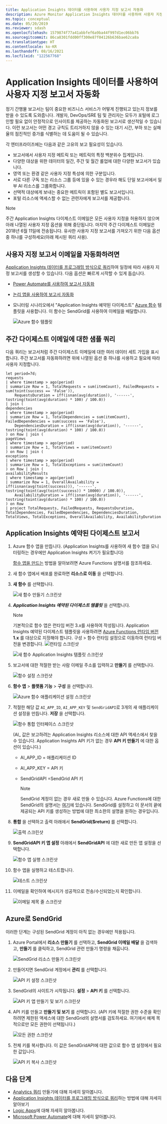 ```yaml
---
title: Application Insights 데이터를 사용하여 사용자 지정 보고서 자동화
description: Azure Monitor Application Insights 데이터를 사용하여 사용자 지정 일간/주간/월간 보고서 자동화
ms.topic: conceptual
ms.date: 05/20/2019
ms.reviewer: sdash
ms.openlocfilehash: 1579874f77a41abbfef6a9ba44f997d1ec06bb76
ms.sourcegitcommit: 86ca8301fdd00ff300e87f04126b636bae62ca8a
ms.translationtype: HT
ms.contentlocale: ko-KR
ms.lasthandoff: 08/16/2021
ms.locfileid: "122567768"
---
```

# <a name="automate-custom-reports-with-application-insights-data"></a>Application Insights 데이터를 사용하여 사용자 지정 보고서 자동화

정기 간행물 보고서는 팀이 중요한 비즈니스 서비스가 어떻게 진행되고 있는지 정보를 받을 수 있도록 도와줍니다. 개발자, DevOps/SRE 팀 및 관리자는 모두가 포털에 로그인할 필요 없이 안정적으로 인사이트를 제공하는 자동화된 보고서로 생산적일 수 있습니다. 이런 보고서는 어떤 경고 규칙도 트리거하지 않을 수 있는 대기 시간, 부하 또는 실패율의 점진적인 증가를 식별하는 데 도움이 될 수 있습니다.

각 엔터프라이즈에는 다음과 같은 고유의 보고 필요성이 있습니다.

* 보고서에서 사용자 지정 메트릭 또는 메트릭의 특정 백분위수 집계입니다.
* 다양한 대상을 위한 데이터의 일간, 주간 및 월간 롤업에 대한 다양한 보고서가 있습니다.
* 영역 또는 환경 같은 사용자 지정 특성에 의한 구분입니다.
* 서로 다른 구독 또는 리소스 그룹 등에 있을 수 있는 경우라 해도 단일 보고서에서 일부 AI 리소스를 그룹화합니다.
* 선택적 대상에게 보내는 중요한 메트릭이 포함된 별도 보고서입니다.
* 포털 리소스에 액세스할 수 없는 관련자에게 보고서를 제공합니다.

> [!NOTE] 
> 주간 Application Insights 다이제스트 이메일은 모든 사용자 지정을 허용하지 않으며 아래 나열된 사용자 지정 옵션을 위해 중단됩니다. 마지막 주간 다이제스트 이메일은 2018년 6월 11일에 전송됩니다. 유사한 사용자 지정 보고서를 가져오기 위한 다음 옵션 중 하나를 구성하세요(아래 제시된 쿼리 사용).

## <a name="to-automate-custom-report-emails"></a>사용자 지정 보고서 이메일을 자동화하려면

[Application Insights 데이터를 프로그래밍 방식으로 쿼리](https://dev.applicationinsights.io/)하여 일정에 따라 사용자 지정 보고서를 생성할 수 있습니다. 다음 옵션은 빠르게 시작할 수 있게 돕습니다.

* [Power Automate를 사용하여 보고서 자동화](../logs/logicapp-flow-connector.md)
* [논리 앱을 사용하여 보고서 자동화](automate-with-logic-apps.md)
* 모니터링 시나리오에서 "Application Insights 예약된 다이제스트" [Azure 함수](../../azure-functions/functions-get-started.md) 템플릿을 사용합니다. 이 함수는 SendGrid를 사용하여 이메일을 배달합니다. 

    ![Azure 함수 템플릿](./media/automate-custom-reports/azure-function-template.png)

## <a name="sample-query-for-a-weekly-digest-email"></a>주간 다이제스트 이메일에 대한 샘플 쿼리
다음 쿼리는 보고서처럼 주간 다이제스트 이메일에 대한 여러 데이터 세트 가입을 표시합니다. 주간 보고서를 자동화하려면 위에 나열된 옵션 중 하나를 사용하고 필요에 따라 사용자 지정합니다.

```AIQL
let period=7d;
requests
| where timestamp > ago(period)
| summarize Row = 1, TotalRequests = sum(itemCount), FailedRequests = sum(toint(success == 'False')),
    RequestsDuration = iff(isnan(avg(duration)), '------', tostring(toint(avg(duration) * 100) / 100.0))
| join (
dependencies
| where timestamp > ago(period)
| summarize Row = 1, TotalDependencies = sum(itemCount), FailedDependencies = sum(success == 'False'),
    DependenciesDuration = iff(isnan(avg(duration)), '------', tostring(toint(avg(duration) * 100) / 100.0))
) on Row | join (
pageViews
| where timestamp > ago(period)
| summarize Row = 1, TotalViews = sum(itemCount)
) on Row | join (
exceptions
| where timestamp > ago(period)
| summarize Row = 1, TotalExceptions = sum(itemCount)
) on Row | join (
availabilityResults
| where timestamp > ago(period)
| summarize Row = 1, OverallAvailability = iff(isnan(avg(toint(success))), '------', tostring(toint(avg(toint(success)) * 10000) / 100.0)),
    AvailabilityDuration = iff(isnan(avg(duration)), '------', tostring(toint(avg(duration) * 100) / 100.0))
) on Row
| project TotalRequests, FailedRequests, RequestsDuration, TotalDependencies, FailedDependencies, DependenciesDuration, TotalViews, TotalExceptions, OverallAvailability, AvailabilityDuration
```

## <a name="application-insights-scheduled-digest-report"></a>Application Insights 예약된 다이제스트 보고서

1. Azure 함수 앱을 만듭니다. (Application Insights를 사용하여 새 함수 앱을 모니터링하는 경우에만 Application Insights 켜기가 필요합니다)

   [함수 앱을 만드는](../../azure-functions/functions-get-started.md) 방법을 알아보려면 Azure Functions 설명서를 참조하세요.

2. 새 함수 앱에서 배포를 완료하면 **리소스로 이동** 을 선택합니다.

3. **새 함수** 를 선택합니다.

   ![새 함수 만들기 스크린샷](./media/automate-custom-reports/new-function.png)

4. **_Application Insights 예약된 다이제스트 템플릿_** 을 선택합니다.

     > [!NOTE]
     > 기본적으로 함수 앱은 런타임 버전 3.x를 사용하여 작성됩니다. Application Insights 예약된 다이제스트 템플릿을 사용하려면 [Azure Functions 런타임 버전](../../azure-functions/set-runtime-version.md) **1.x** 를 대상으로 지정해야 합니다. 구성 > 함수 런타임 설정으로 이동하여 런타임 버전을 변경합니다. ![런타임 스크린샷](./media/automate-custom-reports/change-runtime-v.png)

   ![새 함수 Application Insights 템플릿 스크린샷](./media/automate-custom-reports/function-app-04.png)

5. 보고서에 대한 적절한 받는 사람 이메일 주소를 입력하고 **만들기** 를 선택합니다.

   ![함수 설정 스크린샷](./media/automate-custom-reports/scheduled-digest.png)

6. **함수 앱** > **플랫폼 기능** > **구성** 을 선택합니다.

    ![Azure 함수 애플리케이션 설정 스크린샷](./media/automate-custom-reports/config.png)

7. 적절한 해당 값 ``AI_APP_ID``, ``AI_APP_KEY`` 및 ``SendGridAPI``로 3개의 새 애플리케이션 설정을 만듭니다. **저장** 을 선택합니다.

     ![함수 통합 인터페이스 스크린샷](./media/automate-custom-reports/app-settings.png)
    
    (AI_ 값은 보고하려는 Application Insights 리소스에 대한 API 액세스에서 찾을 수 있습니다. Application Insights API 키가 없는 경우 **API 키 만들기** 에 대한 옵션이 있습니다.)
    
   * AI_APP_ID = 애플리케이션 ID
   * AI_APP_KEY = API 키
   * SendGridAPI =SendGrid API 키

     > [!NOTE]
     > SendGrid 계정이 없는 경우 새로 만들 수 있습니다. Azure Functions에 대한 SendGrid의 설명서는 [여기](../../azure-functions/functions-bindings-sendgrid.md)에 있습니다. SendGrid를 설정하고 이 문서의 끝에 제공되는 API 키를 생성하는 방법에 대한 최소한의 설명을 원하는 경우입니다. 

8. **통합** 을 선택하고 출력 아래에서 **SendGrid($return)** 를 선택합니다.

     ![출력 스크린샷](./media/automate-custom-reports/integrate.png)

9. **SendGridAPI 키 앱 설정** 아래에서 **SendGridAPI** 에 대한 새로 만든 앱 설정을 선택합니다.

     ![함수 앱 실행 스크린샷](./media/automate-custom-reports/sendgrid-output.png)

10. 함수 앱을 실행하고 테스트합니다.

     ![테스트 스크린샷](./media/automate-custom-reports/function-app-11.png)

11. 이메일을 확인하여 메시지가 성공적으로 전송/수신되었는지 확인합니다.

     ![이메일 제목 줄 스크린샷](./media/automate-custom-reports/function-app-12.png)

## <a name="sendgrid-with-azure"></a>Azure로 SendGrid

이러한 단계는 구성된 SendGrid 계정이 아직 없는 경우에만 적용됩니다.

1. Azure Portal에서 **리소스 만들기** 를 선택하고, **SendGrid 이메일 배달** 을 검색하고, **만들기** 를 클릭하고, SendGrid 관련 만들기 명령을 채웁니다.

     ![SendGrid 리소스 만들기 스크린샷](./media/automate-custom-reports/sendgrid.png)

2. 만들어지면 SendGrid 계정에서 **관리** 를 선택합니다.

     ![API 키 설정 스크린샷](./media/automate-custom-reports/sendgrid-manage.png)

3. SendGrid의 사이트가 시작됩니다. **설정** > **API 키** 를 선택합니다.

     ![API 키 앱 만들기 및 보기 스크린샷](./media/automate-custom-reports/function-app-15.png)

4. API 키를 만들고 **만들기 및 보기** 를 선택합니다. (API 키에 적절한 권한 수준을 확인하려면 제한된 액세스에 대한 SendGrid의 설명서를 검토하세요. 여기에서 예제 목적으로만 모든 권한이 선택됩니다.)

   ![모든 권한 스크린샷](./media/automate-custom-reports/function-app-16.png)

5. 전체 키를 복사합니다. 이 값은 SendGridAPI에 대한 값으로 함수 앱 설정에서 필요한 값입니다.

   ![API 키 복사 스크린샷](./media/automate-custom-reports/function-app-17.png)

## <a name="next-steps"></a>다음 단계

* [Analytics 쿼리](../logs/get-started-queries.md) 만들기에 대해 자세히 알아봅니다.
* [Application Insights 데이터를 프로그래밍 방식으로 쿼리](https://dev.applicationinsights.io/)하는 방법에 대해 자세히 알아보기
* [Logic Apps](../../logic-apps/logic-apps-overview.md)에 대해 자세히 알아봅니다.
* [Microsoft Power Automate](https://ms.flow.microsoft.com)에 대해 자세히 알아봅니다.
